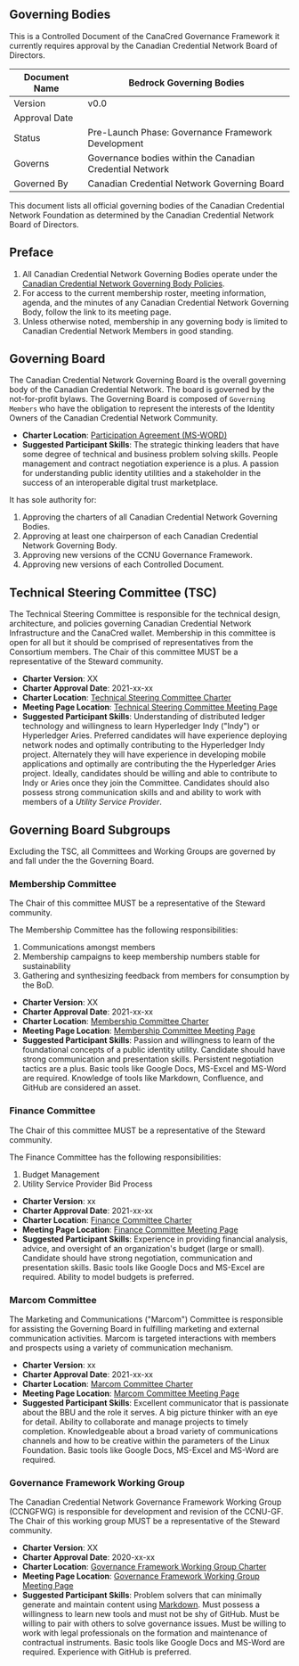 
## Governing Bodies

This is a Controlled Document of the CanaCred Governance Framework it currently requires approval by the Canadian Credential Network Board of Directors.

| Document Name |Bedrock Governing Bodies |
| --- | --- |
| Version | v0.0 |
| Approval Date | |
| Status | Pre-Launch Phase: Governance Framework Development |
| Governs | Governance bodies within the Canadian Credential Network|
| Governed By | Canadian Credential Network Governing Board |

This document lists all official governing bodies of the Canadian Credential Network Foundation as determined by the Canadian Credential Network Board of Directors.

## Preface

1. All Canadian Credential Network Governing Bodies operate under the [Canadian Credential Network Governing Body Policies](./governing_body_policies.md).
2. For access to the current membership roster, meeting information, agenda, and the minutes of any Canadian Credential Network Governing Body, follow the link to its meeting page.
3. Unless otherwise noted, membership in any governing body is limited to Canadian Credential Network Members in good standing.

## Governing Board
The Canadian Credential Network Governing Board is the overall governing body of the Canadian Credential Network. The board is governed by the not-for-profit bylaws. The Governing Board is composed of ```Governing Members``` who have the obligation to represent the interests of the Identity Owners of the Canadian Credential Network Community.

* **Charter Location**: [Participation Agreement (MS-WORD)](../gf_legal/contracts/_dev/ccnu_participation_aggreement.docx)
* **Suggested Participant Skills**: The strategic thinking leaders that have some degree of technical and business problem solving skills. People management and contract negotiation experience is a plus. A passion for understanding public identity utilities and a stakeholder in the success of an interoperable digital trust marketplace.

It has sole authority for:

1. Approving the charters of all Canadian Credential Network Governing Bodies.
2. Approving at least one chairperson of each Canadian Credential Network Governing Body.
3. Approving new versions of the CCNU Governance Framework.
4. Approving new versions of each Controlled Document.

## Technical Steering Committee (TSC)
The Technical Steering Committee is responsible for the technical design, architecture, and policies governing Canadian Credential Network Infrastructure and the CanaCred wallet. Membership in this committee is open for all but it should be comprised of representatives from the Consortium members. The Chair of this committee MUST be a representative of the Steward community.

* **Charter Version**: XX
* **Charter Approval Date**: 2021-xx-xx
* **Charter Location**: [Technical Steering Committee Charter]()
* **Meeting Page Location**: [Technical Steering Committee Meeting Page]()
* **Suggested Participant Skills**: Understanding of distributed ledger technology and willingness to learn Hyperledger Indy ("Indy") or Hyperledger Aries. Preferred candidates will have experience deploying network nodes and optimally contributing to the Hyperledger Indy project.  Alternately they will have experience in developing mobile applications and optimally are contributing the the Hyperledger Aries project. Ideally, candidates should be willing and able to contribute to Indy or Aries once they join the Committee. Candidates should also possess strong communication skills and and ability to work with members of a *Utility Service Provider*.

## Governing Board Subgroups
Excluding the TSC, all Committees and Working Groups are governed by and fall under the the Governing Board.

### Membership Committee
The Chair of this committee MUST be a representative of the Steward community.

The Membership Committee has the following responsibilities:

1. Communications amongst members
2. Membership campaigns to keep membership numbers stable for sustainability
3. Gathering and synthesizing feedback from members for consumption by the BoD.

* **Charter Version**: XX
* **Charter Approval Date**: 2021-xx-xx
* **Charter Location**: [Membership Committee Charter]()
* **Meeting Page Location**: [Membership Committee Meeting Page]()
* **Suggested Participant Skills**: Passion and willingness to learn of the foundational concepts of a public identity utility. Candidate should have strong communication and presentation skills. Persistent negotiation tactics are a plus. Basic tools like Google Docs, MS-Excel and MS-Word are required. Knowledge of tools like Markdown, Confluence, and GitHub are considered an asset.

### Finance Committee
The Chair of this committee MUST be a representative of the Steward community.

The Finance Committee has the following responsibilities:

1. Budget Management
2. Utility Service Provider Bid Process

* **Charter Version**: xx
* **Charter Approval Date**: 2021-xx-xx
* **Charter Location**: [Finance Committee Charter]()
* **Meeting Page Location**: [Finance Committee Meeting Page]()
* **Suggested Participant Skills**: Experience in providing financial analysis, advice, and oversight of an organization's budget (large or small). Candidate should have strong negotiation, communication and presentation skills. Basic tools like Google Docs and MS-Excel are required. Ability to model budgets is preferred.

### Marcom Committee
The Marketing and Communications ("Marcom") Committee is responsible for assisting the Governing Board in fulfilling marketing and external communication activities.
Marcom is targeted interactions with members and prospects using a variety of communication mechanism.

* **Charter Version**: xx
* **Charter Approval Date**: 2021-xx-xx
* **Charter Location**: [Marcom Committee Charter]()
* **Meeting Page Location**: [Marcom Committee Meeting Page]()
* **Suggested Participant Skills**: Excellent communicator that is passionate about the BBU and the role it serves. A big picture thinker with an eye for detail. Ability to collaborate and manage projects to timely completion. Knowledgeable about a broad variety of communications channels and how to be creative within the parameters of the Linux Foundation. Basic tools like Google Docs, MS-Excel and MS-Word are required.

### Governance Framework Working Group
The Canadian Credential Network Governance Framework Working Group (CCNGFWG) is responsible for development and revision of the CCNU-GF. The Chair of this working group MUST be a representative of the Steward community.

* **Charter Version**: XX
* **Charter Approval Date**: 2020-xx-xx
* **Charter Location**: [Governance Framework Working Group Charter]()
* **Meeting Page Location**: [Governance Framework Working Group Meeting Page]()
* **Suggested Participant Skills**: Problem solvers that can minimally generate and maintain content using [Markdown](https://www.markdownguide.org/). Must possess a willingness to learn new tools and must not be shy of GitHub. Must be willing to pair with others to solve governance issues. Must be willing to work with legal professionals on the formation and maintenance of contractual instruments. Basic tools like Google Docs and MS-Word are required. Experience with GitHub is preferred.
